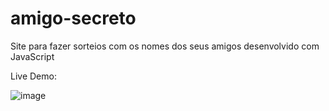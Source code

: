 # amigo-secreto
Site para fazer sorteios com os nomes dos seus amigos desenvolvido com JavaScript

Live Demo: 

![image](https://github.com/jujubap21/amigo-secreto/assets/148919434/2040e618-612f-4c97-b73f-4645375a6a90)
